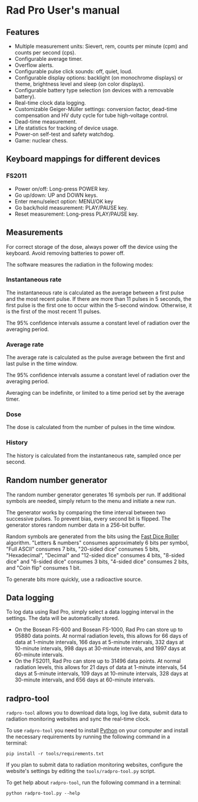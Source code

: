 # Rad Pro User's manual

## Features

* Multiple measurement units: Sievert, rem, counts per minute (cpm) and counts per second (cps).
* Configurable average timer.
* Overflow alerts.
* Configurable pulse click sounds: off, quiet, loud.
* Configurable display options: backlight (on monochrome displays) or theme, brightness level and sleep (on color displays).
* Configurable battery type selection (on devices with a removable battery).
* Real-time clock data logging.
* Customizable Geiger-Müller settings: conversion factor, dead-time compensation and HV duty cycle for tube high-voltage control.
* Dead-time measurement.
* Life statistics for tracking of device usage.
* Power-on self-test and safety watchdog.
* Game: nuclear chess.

## Keyboard mappings for different devices

### FS2011

  * Power on/off: Long-press POWER key.
  * Go up/down: UP and DOWN keys.
  * Enter menu/select option: MENU/OK key
  * Go back/hold measurement: PLAY/PAUSE key.
  * Reset measurement: Long-press PLAY/PAUSE key.

<!-- ### Bosean FS-600

  * Power on/off: Long-press POWER key.
  * Go up/down: UP and DOWN keys.
  * Enter menu/select option: RIGHT/CONFIG key
  * Go back/hold measurement: BACK key.
  * Reset measurement: Long-press BACK key.

### Bosean FS-1000

  * Power on/off: Extended press of the SET/POWER key.
  * Go up: MODE key.
  * Go down: SET/POWER key.
  * Enter menu/select option: Long-press SET/POWER key.
  * Go back/hold measurement: Long-press MODE key.
  * Reset measurement: Long-press both MODE and SET/POWER keys. -->

<!-- ### FNIRSI GC-01

  * Power on/off: Long-press OK/POWER key.
  * Go up/down: UP and DOWN keys.
  * Go down: Short-press SET/POWER key.
  * Enter menu/select option: RIGHT/CONFIG key.
  * Go back/hold measurement: LEFT/BACK key.
  * Reset measurement: Long-press LEFT/BACK keys. -->

## Measurements

For correct storage of the dose, always power off the device using the keyboard. Avoid removing batteries to power off.

The software measures the radiation in the following modes:

### Instantaneous rate

The instantaneous rate is calculated as the average between a first pulse and the most recent pulse. If there are more than 11 pulses in 5 seconds, the first pulse is the first one to occur within the 5-second window. Otherwise, it is the first of the most recent 11 pulses.

The 95% confidence intervals assume a constant level of radiation over the averaging period.

### Average rate

The average rate is calculated as the pulse average between the first and last pulse in the time window.

The 95% confidence intervals assume a constant level of radiation over the averaging period.

Averaging can be indefinite, or limited to a time period set by the average timer.

### Dose

The dose is calculated from the number of pulses in the time window.

### History

The history is calculated from the instantaneous rate, sampled once per second.

## Random number generator

The random number generator generates 16 symbols per run. If additional symbols are needed, simply return to the menu and initiate a new run.

The generator works by comparing the time interval between two successive pulses. To prevent bias, every second bit is flipped. The generator stores random number data in a 256-bit buffer.

Random symbols are generated from the bits using the [Fast Dice Roller](https://arxiv.org/abs/1304.1916) algorithm. "Letters & numbers" consumes approximately 6 bits per symbol, "Full ASCII" consumes 7 bits, "20-sided dice" consumes 5 bits, "Hexadecimal", "Decimal" and "12-sided dice" consumes 4 bits, "8-sided dice" and "6-sided dice" consumes 3 bits, "4-sided dice" consumes 2 bits, and "Coin flip" consumes 1 bit.

To generate bits more quickly, use a radioactive source.

## Data logging

To log data using Rad Pro, simply select a data logging interval in the settings. The data will be automatically stored.

* On the Bosean FS-600 and Bosean FS-1000, Rad Pro can store up to 95880 data points. At normal radiation levels, this allows for 66 days of data at 1-minute intervals, 166 days at 5-minute intervals, 332 days at 10-minute intervals, 998 days at 30-minute intervals, and 1997 days at 60-minute intervals.
* On the FS2011, Rad Pro can store up to 31496 data points. At normal radiation levels, this allows for 21 days of data at 1-minute intervals, 54 days at 5-minute intervals, 109 days at 10-minute intervals, 328 days at 30-minute intervals, and 656 days at 60-minute intervals.

## radpro-tool

`radpro-tool` allows you to download data logs, log live data, submit data to radiation monitoring websites and sync the real-time clock.

To use `radpro-tool` you need to install [Python](https://www.python.org) on your computer and install the necessary requirements by running the following command in a terminal:

    pip install -r tools/requirements.txt

If you plan to submit data to radiation monitoring websites, configure the website's settings by editing the `tools/radpro-tool.py` script.

To get help about `radpro-tool`, run the following command in a terminal:

    python radpro-tool.py --help
